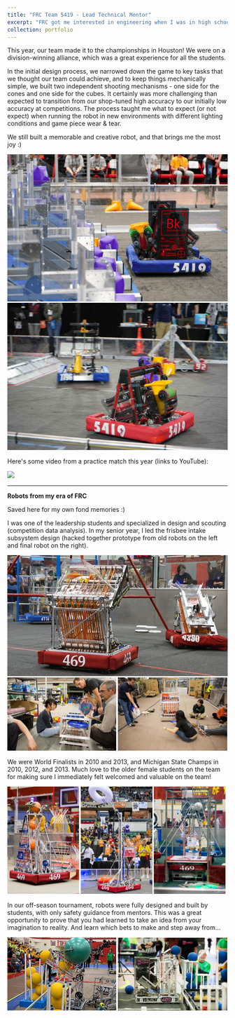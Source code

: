```yaml
---
title: "FRC Team 5419 - Lead Technical Mentor"
excerpt: "FRC got me interested in engineering when I was in high school. Now I've finally returned to mentor. I like to inspire my students to aim high, build wacky machines, and be good members of society. <br><center><img src='/images/coneshoot.gif' width='75%'></center>"
collection: portfolio
---
```



This year, our team made it to the championships in Houston! We were on a division-winning alliance, which was a great experience for all the students.

In the initial design process, we narrowed down the game to key tasks that we thought our team could achieve, and to keep things mechanically simple, we built two independent shooting mechanisms - one side for the cones and one side for the cubes. It certainly was more challenging than expected to transition from our shop-tuned high accuracy to our initially low accuracy at competitions. The process taught me what to expect (or not expect) when running the robot in new environments with different lighting conditions and game piece wear & tear.

We still built a memorable and creative robot, and that brings me the most joy :)

<img src='/images/coneshoot.gif'>

<center> 
<img src="/images/frc2023_in_motion.jpg"> 
</center>

Here's some video from a practice match this year (links to YouTube):
<!-- [![Practice match video on Youtube]
(https://img.youtube.com/vi/BDefo9QN70M/maxresdefault.jpg)]
(https://www.youtube.com/watch?v=BDefo9QN70M) -->

[<img src="https://img.youtube.com/vi/BDefo9QN70M/maxresdefault.jpg">](https://www.youtube.com/watch?v=BDefo9QN70M)


---

**Robots from my era of FRC**

Saved here for my own fond memories :)

I was one of the leadership students and specialized in design and scouting (competition data analysis). In my senior year, I led the frisbee intake subsystem design (hacked together prototype from old robots on the left and final robot on the right).

<img src='/images/portfolio/frc/frc_2013.png'>
<img src='/images/portfolio/frc/2013_prototype.jpg' width="49.5%">
<img src='/images/portfolio/frc/101529.gif' width="49.5%">
<!-- <img src='/images/portfolio/frc/frisbee_coverup.gif' width="49.5%"> -->

We were World Finalists in 2010 and 2013, and Michigan State Champs in 2010, 2012, and 2013. Much love to the older female students on the team for making sure I immediately felt welcomed and valuable on the team! 

<img src='/images/portfolio/frc/frc_2012.jpg' width="32.5%">
<img src='/images/portfolio/frc/frc_2011.jpg' width="32.5%">
<img src='/images/portfolio/frc/frc_2010.jpg' width="32.5%">

In our off-season tournament, robots were fully designed and built by students, with only safety guidance from mentors. This was a great opportunity to prove that you had learned to take an idea from your imagination to reality. And learn which bets to make and step away from...

<img src='/images/portfolio/frc/frc_occra_2012.jpg' width="49.5%">
<img src='/images/portfolio/frc/frc_occra_2011.jpg' width="49.5%">


<!-- [![Test code]
(https://img.youtube.com/vi/JLMbpiywVxQ/maxresdefault.jpg)]
(https://www.youtube.com/watch?v=JLMbpiywVxQ) -->

<!-- This is an item in your portfolio. It can be have images or nice text. If you name the file .md, it will be parsed as markdown. If you name the file .html, it will be parsed as HTML.  -->
